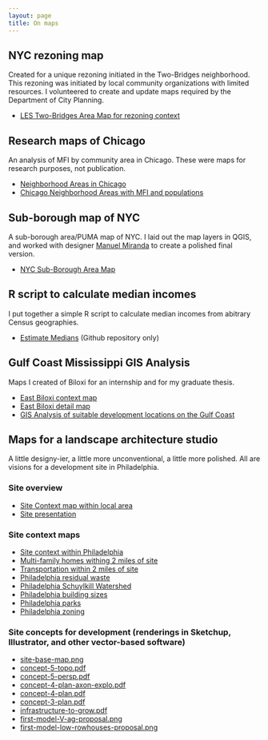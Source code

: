 ```yaml
---
layout: page
title: On maps
---
```



## NYC rezoning map
Created for a unique rezoning initiated in the Two-Bridges neighborhood. This rezoning was initiated by local community organizations with limited resources. I volunteered to create and update maps required by the Department of City Planning.
* [LES Two-Bridges Area Map for rezoning context](./Area-map_LESCW_20200130.pdf)

## Research maps of Chicago
An analysis of MFI by community area in Chicago. These were maps for research purposes, not publication. 
* [Neighborhood Areas in Chicago](chicago/CUP-AHT-Chicago-Areas.pdf)
* [Chicago Neighborhood Areas with MFI and populations](chicago/Chicago-areas-with-MFI-pop+toobigtoosmall.pdf)

## Sub-borough map of NYC
A sub-borough area/PUMA map of NYC. I laid out the map layers in QGIS, and worked with designer [Manuel Miranda](http://www.manuelmiranda.info/) to create a polished final version.
* [NYC Sub-Borough Area Map](./20191209_basemap.pdf)

[//]: # (Add link to env dev NYC map to Sub-borough map section above -- with warning that it is Flash)

[//]: # (add Freshkills GIS scaled points: pCloudDrive/attic/random-stuff-filing-cabinet/graphics-and-other-stuff-I-made-drawer/GIS-for-FKP/shapefiles)

## R script to calculate median incomes
I put together a simple R script to calculate median incomes from abitrary Census geographies.
* [Estimate Medians](http://github.com/grannycart/estimate-medians) (Github repository only)

## Gulf Coast Mississippi GIS Analysis
Maps I created of Biloxi for an internship and for my graduate thesis.
* [East Biloxi context map](biloxi/EB_context.pdf)
* [East Biloxi detail map](biloxi/EB_detail.pdf)
* [GIS Analysis of suitable development locations on the Gulf Coast](biloxi/presentation_07292009_complete2.pdf)

## Maps for a landscape architecture studio
A little designy-ier, a little more unconventional, a little more polished. All are visions for a development site in Philadelphia.

### Site overview
* [Site Context map within local area](LAstudio/site-context-map.pdf)
* [Site presentation](LAstudio/mtorrey-final-11x17.pdf)

### Site context maps
* [Site context within Philadelphia](LAstudio/context1.pdf)
* [Multi-family homes withing 2 miles of site](LAstudio/multi-family-2miles.pdf)
* [Transportation within 2 miles of site](LAstudio/transport-2miles.pdf)
* [Philadelphia residual waste](LAstudio/phil-residual-waste.pdf)
* [Philadelphia Schuylkill Watershed](LAstudio/phil-schuylkill_watershed.pdf)
* [Philadelphia building sizes](LAstudio/phil_buildingsize-1.pdf)
* [Philadelphia parks](LAstudio/phil_parks_bike.pdf)
* [Philadelphia zoning](LAstudio/phil_zoning.pdf)

### Site concepts for development (renderings in Sketchup, Illustrator, and other vector-based software)
* [site-base-map.png](LAstudio/site-base-map.png)
* [concept-5-topo.pdf](LAstudio/concept-5-topo.pdf)
* [concept-5-persp.pdf](LAstudio/concept-5-persp.pdf)
* [concept-4-plan-axon-explo.pdf](LAstudio/concept-4-plan-axon-explo.pdf)
* [concept-4-plan.pdf](LAstudio/concept-4-plan.pdf)
* [concept-3-plan.pdf](LAstudio/concept-3-plan.pdf)
* [infrastructure-to-grow.pdf](LAstudio/infrastructure-to-grow.pdf)
* [first-model-V-ag-proposal.png](LAstudio/first-model-V-ag-proposal.png)
* [first-model-low-rowhouses-proposal.png](LAstudio/first-model-low-rowhouses-proposal.png)


